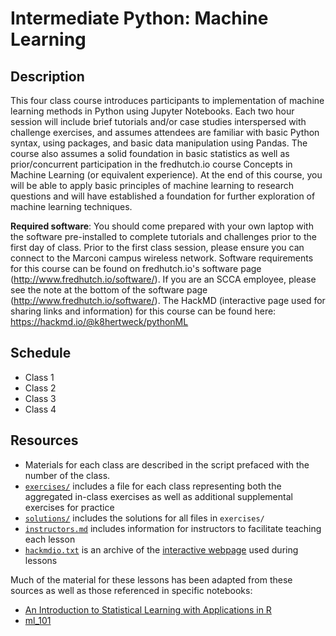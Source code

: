 # Intermediate Python: Machine Learning

## Description

This four class course introduces participants to implementation of machine learning methods in Python using Jupyter Notebooks. Each two hour session will include brief tutorials and/or case studies interspersed with challenge exercises, and assumes attendees are familiar with basic Python syntax, using packages, and basic data manipulation using Pandas. The course also assumes a solid foundation in basic statistics as well as prior/concurrent participation in the fredhutch.io course Concepts in Machine Learning (or equivalent experience). At the end of this course, you will be able to apply basic principles of machine learning to research questions and will have established a foundation for further exploration of machine learning techniques.

**Required software**: You should come prepared with your own laptop with the software pre-installed to complete tutorials and challenges prior to the first day of class. Prior to the first class session, please ensure you can connect to the Marconi campus wireless network. Software requirements for this course can be found on fredhutch.io's software page (http://www.fredhutch.io/software/). If you are an SCCA employee, please see the note at the bottom of the software page (http://www.fredhutch.io/software/). The HackMD (interactive page used for sharing links and information) for this course can be found here: https://hackmd.io/@k8hertweck/pythonML

## Schedule

- Class 1
- Class 2
- Class 3
- Class 4

## Resources

* Materials for each class are described in the script prefaced with the number of the class.
* [`exercises/`](exercises/) includes a file for each class representing both the aggregated in-class exercises as well as additional
supplemental exercises for practice
* [`solutions/`](solutions/) includes the solutions for all files in `exercises/`
* [`instructors.md`](instructors.md) includes information for instructors to facilitate teaching each lesson
* [`hackmdio.txt`](hackmdio.txt) is an archive of the [interactive webpage](https://hackmd.io) used during lessons

Much of the material for these lessons has been adapted from these sources as well as those referenced in specific notebooks:
* [An Introduction to Statistical Learning with Applications in R](http://www.statlearning.com/)
* [ml_101](https://github.com/QCaudron/ml_101)
